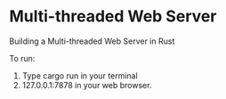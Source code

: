 # Multi-threaded Web Server

Building a Multi-threaded Web Server in Rust

To run:
1. Type cargo run in your terminal
2. 127.0.0.1:7878 in your web browser.